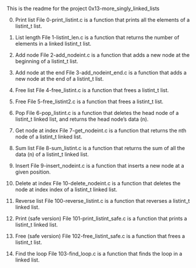 This is the readme for the project 0x13-more_singly_linked_lists

0. Print list
File 0-print_listint.c is a function that prints all the elements of a listint_t list.

1. List length
File 1-listint_len.c is a function that returns the number of elements in a linked listint_t list.

2. Add node
File 2-add_nodeint.c is a function that adds a new node at the beginning of a listint_t list.

3. Add node at the end
File 3-add_nodeint_end.c is a function that adds a new node at the end of a listint_t list.

4. Free list
File 4-free_listint.c is a function that frees a listint_t list.

5. Free
File 5-free_listint2.c is a function that frees a listint_t list.

6. Pop
File 6-pop_listint.c is a function that deletes the head node of a listint_t linked list, and returns the head node’s data (n).

7. Get node at index
File 7-get_nodeint.c is a function that returns the nth node of a listint_t linked list.

8. Sum list
File 8-sum_listint.c is a function that returns the sum of all the data (n) of a listint_t linked list.

9. Insert
File 9-insert_nodeint.c is a function that inserts a new node at a given position.

10. Delete at index
File 10-delete_nodeint.c is a function that deletes the node at index index of a listint_t linked list.

11. Reverse list
File 100-reverse_listint.c is a function that reverses a listint_t linked list.

12. Print (safe version)
File 101-print_listint_safe.c is a function that prints a listint_t linked list.

13. Free (safe version)
File 102-free_listint_safe.c is a function that frees a listint_t list.

14. Find the loop
File 103-find_loop.c is a function that finds the loop in a linked list.

